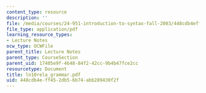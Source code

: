 ```yaml
---
content_type: resource
description: ''
file: /media/courses/24-951-introduction-to-syntax-fall-2003/448cdb4eff452db56b74abb289430f2f_ln10rela_grammar.pdf
file_type: application/pdf
learning_resource_types:
- Lecture Notes
ocw_type: OCWFile
parent_title: Lecture Notes
parent_type: CourseSection
parent_uid: 17405e9f-4648-84f2-42cc-9b4b47fce2cc
resourcetype: Document
title: ln10rela_grammar.pdf
uid: 448cdb4e-ff45-2db5-6b74-abb289430f2f
---
```

